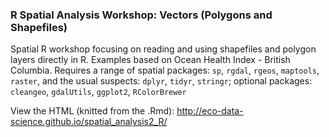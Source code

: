 ### R Spatial Analysis Workshop: Vectors (Polygons and Shapefiles)

Spatial R workshop focusing on reading and using shapefiles and polygon layers directly in R.  Examples based on Ocean Health Index - British Columbia.  Requires a range of spatial packages: `sp`, `rgdal`, `rgeos`, `maptools`, `raster`, and the usual suspects: `dplyr`, `tidyr`, `stringr`; optional packages: `cleangeo`, `gdalUtils`,  `ggplot2`, `RColorBrewer`

View the HTML (knitted from the .Rmd): http://eco-data-science.github.io/spatial_analysis2_R/

